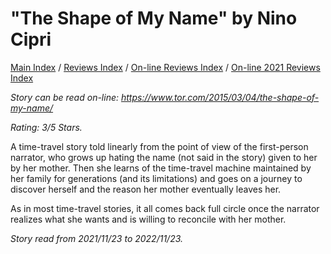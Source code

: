 # "The Shape of My Name" by Nino Cipri

[Main Index](../../../README.md) / [Reviews Index](../../README.md) / [On-line Reviews Index](../README.md) / [On-line 2021 Reviews Index](README.md)

*Story can be read on-line: <https://www.tor.com/2015/03/04/the-shape-of-my-name/>*

*Rating: 3/5 Stars.*

A time-travel story told linearly from the point of view of the first-person narrator, who grows up hating the name (not said in the story) given to her by her mother. Then she learns of the time-travel machine maintained by her family for generations (and its limitations) and goes on a journey to discover herself and the reason her mother eventually leaves her.

As in most time-travel stories, it all comes back full circle once the narrator realizes what she wants and is willing to reconcile with her mother.

*Story read from 2021/11/23 to 2022/11/23.*
